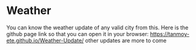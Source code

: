 # Weather
You can know the weather update of any valid city from this.
Here is the github page link so that you can open it in your browser: https://tanmoy-ete.github.io/Weather-Update/
other updates are more to come